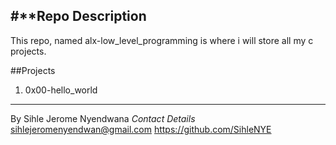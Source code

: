 #**Repo Description
---
This repo, named alx-low_level_programming is where i will store all my c projects.

##Projects

1. 0x00-hello_world
---
By Sihle Jerome Nyendwana
*Contact Details*
sihlejeromenyendwan@gmail.com
https://github.com/SihleNYE

